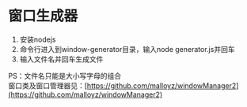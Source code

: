 # 窗口生成器 #  
1. 安装nodejs
1. 命令行进入到window-generator目录，输入node generator.js并回车
1. 输入文件名并回车生成文件

PS：文件名只能是大小写字母的组合    
    窗口类及窗口管理器见：[https://github.com/malloyz/windowManager2](https://github.com/malloyz/windowManager2)